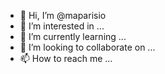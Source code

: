 - 👋 Hi, I’m @maparisio
- 👀 I’m interested in ...
- 🌱 I’m currently learning ...
- 💞️ I’m looking to collaborate on ...
- 📫 How to reach me ...

<!---
maparisio/maparisio is a ✨ special ✨ repository because its `README.md` (this file) appears on your GitHub profile.
You can click the Preview link to take a look at your changes.
--->
